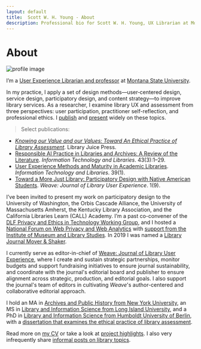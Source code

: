 ```yaml
---
layout: default
title:  Scott W. H. Young - About
description: Professional bio for Scott W. H. Young, UX Librarian at Montana State University.
---
```


# About

![profile image](../assets/img/profile_circle_small.png)

I’m a [User Experience Librarian and professor](https://www.lib.montana.edu/directory/1524782/scott-w.-h.-young) at [Montana State University](https://www.montana.edu).

In my practice, I apply a set of design methods—user‑centered design, service design, participatory design, and content strategy—to improve library services. As a researcher, I examine library UX and assessment from three perspectives: user participation, practitioner self-reflection, and professional ethics. I [publish](/cv#publications) and [present](/cv#presentations) widely on these topics.

>Select publications:
- <em><a href="https://litwinbooks.com/books/knowing-our-value-and-our-values/">Knowing our Value and our Values: Toward An Ethical Practice of Library Assessment</a></em>. Library Juice Press.
- <a href="https://doi.org/10.5860/ital.v43i3.17245">Responsible AI Practice in Libraries and Archives: A Review of the Literature</a>. <em>Information Technology and Libraries</em>. 43(3):1–29.
- <a href="https://doi.org/10.6017/ital.v39i1.11787">User Experience Methods and Maturity in Academic Libraries</a>. <em>Information Technology and Libraries</em>. 39(1).
- <a href="https://doi.org/10.3998/weave.12535642.0001.901">Toward a More Just Library: Participatory Design with Native American Students</a>. <em>Weave: Journal of Library User Experience</em>. 1(9).

I’ve been invited to present my work on participatory design to the University of Washington, the Orbis Cascade Alliance, the University of Massachusetts Amherst, the Kentucky Library Association, and the California Libraries Learn (CALL) Academy. I’m a past co-convener of the [DLF Privacy and Ethics in Technology Working Group](https://wiki.diglib.org/Privacy_and_Ethics_in_Technology), and I hosted a [National Forum on Web Privacy and Web Analytics](https://www.lib.montana.edu/privacy-forum/) with [support from the Institute of Museum and Library Studies](https://www.imls.gov/grants/awarded/lg-73-18-0100-18). In 2019 I was named a [Library Journal Mover & Shaker](https://www.libraryjournal.com/story/scott-w-h-young-movers-shakers-2019-innovators).

I currently serve as editor-in-chief of [Weave: Journal of Library User Experience](http://weaveux.org/), where I create and sustain strategic partnerships, monitor budgets and support fundraising initiatives to ensure journal sustainability, and coordinate with the journal's editorial board and publisher to ensure alignment across strategic, production, and editorial goals. I also support the journal's team of editors in cultivating <em>Weave</em>'s author-centered and collaborative editorial approach.

I hold an MA in [Archives and Public History from New York University](https://wp.nyu.edu/nyuhistoryma/aph-program-details/), an MS in [Library and Information Science from Long Island University](https://www.liu.edu/palmer), and a PhD in [Library and Information Science from Humboldt University of Berlin](https://www.ibi.hu-berlin.de/en/about-us), with a [dissertation that examines the ethical practice of library assessment](https://doi.org/10.18452/25372).

Read more on [my CV](/cv) or take a look at [project highlights](/projects). I also very infrequently share [informal posts on library topics](/posts). 
